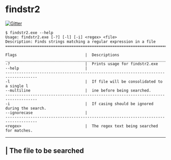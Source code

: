 # findstr2

[![Gitter](https://badges.gitter.im/Join%20Chat.svg)](https://gitter.im/jmaxxz/findstr2?utm_source=badge&utm_medium=badge&utm_campaign=pr-badge&utm_content=badge)

```shell
$ findstr2.exe --help
Usage: findstr2.exe [-?] [-l] [-i] <regex> <file>
Description: Finds strings matching a regular expression in a file
=====================================================================================

Flags                              |  Descriptions
_____________________________________________________________________________________
-?                                 |  Prints usage for findstr2.exe
--help                             |
------------------------------------------------------------------------------------
-l                                 |  If file will be consolidated to a single l
--multiline                        |  ine before being searched.
------------------------------------------------------------------------------------
-i                                 |  If casing should be ignored during the search.
--ignorecase                       | 
------------------------------------------------------------------------------------
<regex>                            |  The regex text being searched for matches.
```
------------------------------------------------------------------------------------
<file>                             |  The file to be searched
------------------------------------------------------------------------------------
